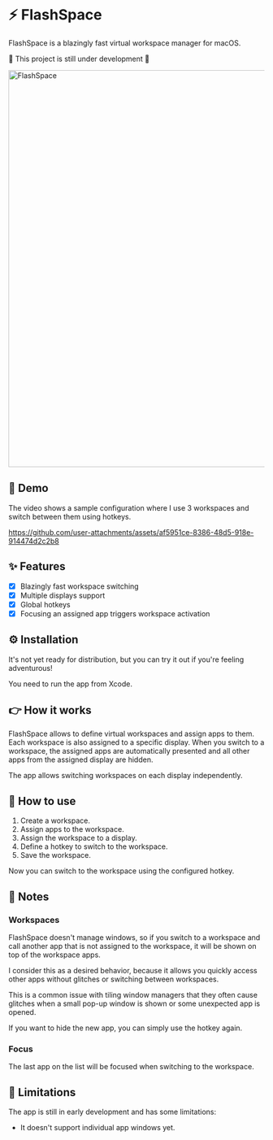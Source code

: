 # ⚡ FlashSpace

FlashSpace is a blazingly fast virtual workspace manager for macOS.

🚧 This project is still under development 🚧

<img width="781" alt="FlashSpace" src="https://github.com/user-attachments/assets/67a97170-b9c0-462b-a5dd-ca13a8aa8a84" />

## 🎥 Demo

The video shows a sample configuration where I use 3 workspaces and switch
between them using hotkeys.

https://github.com/user-attachments/assets/af5951ce-8386-48d5-918e-914474d2c2b8

## ✨ Features

- [x] Blazingly fast workspace switching
- [x] Multiple displays support
- [x] Global hotkeys
- [x] Focusing an assigned app triggers workspace activation

## ⚙️ Installation

It's not yet ready for distribution, but you can try it out if you're feeling adventurous!

You need to run the app from Xcode.

## 👉 How it works

FlashSpace allows to define virtual workspaces and assign apps to them. Each workspace is
also assigned to a specific display. When you switch to a workspace, the assigned apps are
automatically presented and all other apps from the assigned display are hidden.

The app allows switching workspaces on each display independently.

## 💬 How to use

1. Create a workspace.
1. Assign apps to the workspace.
1. Assign the workspace to a display.
1. Define a hotkey to switch to the workspace.
1. Save the workspace.

Now you can switch to the workspace using the configured hotkey.

## 📝 Notes

### Workspaces

FlashSpace doesn't manage windows, so if you switch to a workspace and call
another app that is not assigned to the workspace, it will be shown on top of
the workspace apps.

I consider this as a desired behavior, because it allows you quickly access other
apps without glitches or switching between workspaces.

This is a common issue with tiling window managers that they often cause glitches
when a small pop-up window is shown or some unexpected app is opened.

If you want to hide the new app, you can simply use the hotkey again.

### Focus

The last app on the list will be focused when switching to the workspace.

## 🚧 Limitations

The app is still in early development and has some limitations:

- It doesn't support individual app windows yet.
